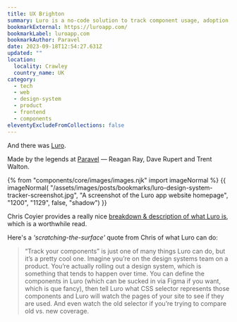 ```yaml
---
title: UX Brighton
summary: Luro is a no-code solution to track component usage, adoption, and success across your entire product.
bookmarkExternal: https://luroapp.com/
bookmarkLabel: luroapp.com
bookmarkAuthor: Paravel
date: 2023-09-18T12:54:27.631Z
updated: ""
location:
  locality: Crawley
  country_name: UK
category:
  - tech
  - web
  - design-system
  - product
  - frontend
  - components
eleventyExcludeFromCollections: false
---
```


And there was [Luro](https://luroapp.com/).

Made by the legends at [Paravel](https://paravelinc.com/about/) &mdash; Reagan Ray, Dave Rupert and Trent Walton.

{% from "components/core/images/images.njk" import imageNormal %}
{{ imageNormal(
  "/assets/images/posts/bookmarks/luro-design-system-tracker-screenshot.jpg",
  "A screenshot of the Luro app website homepage",
  "1200",
  "1129",
  false,
  "shadow")
}}

Chris Coyier provides a really nice [breakdown & description of what Luro is](https://chriscoyier.net/2023/09/14/luro/), which is a worthwhile read.

Here's a *'scratching-the-surface'* quote from Chris of what Luro can do:

> “Track your components” is just one of many things Luro can do, but it’s a pretty cool one. Imagine you’re on the design systems team on a product. You’re actually rolling out a design system, which is something that tends to happen over time. You can define the components in Luro (which can be sucked in via Figma if you want, which is que fancy), then tell Luro what CSS selector represents those components and Luro will watch the pages of your site to see if they are used. And even watch the old selector if you’re trying to compare old vs. new coverage.
